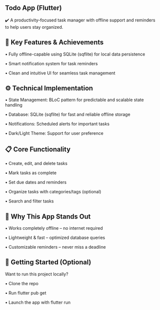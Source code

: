 ## Todo App (Flutter)

✔️ A productivity-focused task manager with offline support and reminders to help users stay organized.

## 🚀 Key Features & Achievements

• Fully offline-capable using SQLite (sqflite) for local data persistence

• Smart notification system for task reminders

• Clean and intuitive UI for seamless task management

## ⚙️ Technical Implementation

• State Management: BLoC pattern for predictable and scalable state handling

• Database: SQLite (sqflite) for fast and reliable offline storage

• Notifications: Scheduled alerts for important tasks

• Dark/Light Theme: Support for user preference

## 📋 Core Functionality

• Create, edit, and delete tasks

• Mark tasks as complete

• Set due dates and reminders

• Organize tasks with categories/tags (optional)

• Search and filter tasks

## 🌟 Why This App Stands Out

• Works completely offline – no internet required

• Lightweight & fast – optimized database queries

• Customizable reminders – never miss a deadline

## 📌 Getting Started (Optional)

Want to run this project locally?

• Clone the repo

• Run flutter pub get

• Launch the app with flutter run





